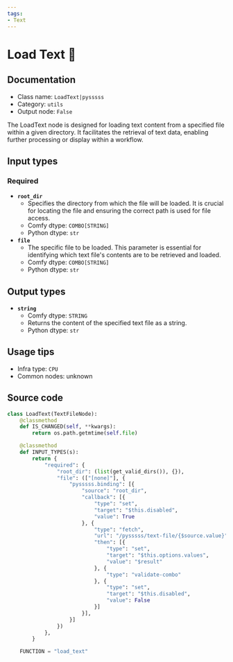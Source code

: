 ```yaml
---
tags:
- Text
---
```


# Load Text 🐍
## Documentation
- Class name: `LoadText|pysssss`
- Category: `utils`
- Output node: `False`

The LoadText node is designed for loading text content from a specified file within a given directory. It facilitates the retrieval of text data, enabling further processing or display within a workflow.
## Input types
### Required
- **`root_dir`**
    - Specifies the directory from which the file will be loaded. It is crucial for locating the file and ensuring the correct path is used for file access.
    - Comfy dtype: `COMBO[STRING]`
    - Python dtype: `str`
- **`file`**
    - The specific file to be loaded. This parameter is essential for identifying which text file's contents are to be retrieved and loaded.
    - Comfy dtype: `COMBO[STRING]`
    - Python dtype: `str`
## Output types
- **`string`**
    - Comfy dtype: `STRING`
    - Returns the content of the specified text file as a string.
    - Python dtype: `str`
## Usage tips
- Infra type: `CPU`
- Common nodes: unknown


## Source code
```python
class LoadText(TextFileNode):
    @classmethod
    def IS_CHANGED(self, **kwargs):
        return os.path.getmtime(self.file)

    @classmethod
    def INPUT_TYPES(s):
        return {
            "required": {
                "root_dir": (list(get_valid_dirs()), {}),
                "file": (["[none]"], {
                    "pysssss.binding": [{
                        "source": "root_dir",
                        "callback": [{
                            "type": "set",
                            "target": "$this.disabled",
                            "value": True
                        }, {
                            "type": "fetch",
                            "url": "/pysssss/text-file/{$source.value}",
                            "then": [{
                                "type": "set",
                                "target": "$this.options.values",
                                "value": "$result"
                            }, {
                                "type": "validate-combo"
                            }, {
                                "type": "set",
                                "target": "$this.disabled",
                                "value": False
                            }]
                        }],
                    }]
                })
            },
        }

    FUNCTION = "load_text"

```
